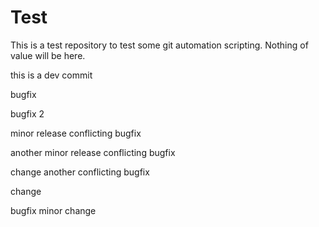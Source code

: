 # Test
This is a test repository to test some git automation scripting. Nothing of value will be here.

this is a dev commit

bugfix

bugfix 2

minor release
conflicting bugfix

another minor release
conflicting bugfix

change
another conflicting bugfix


change

bugfix
minor change